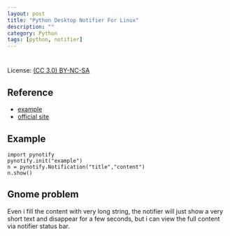 ```yaml
---
layout: post
title: "Python Desktop Notifier For Linux"
description: ""
category: Python
tags: [python, notifier]
---
```

#
License: [(CC 3.0) BY-NC-SA](http://creativecommons.org/licenses/by-nc-sa/3.0/)

## Reference
* [example](http://ole.im/blog/2011/oct/20/python-notify)
* [official site](http://galago-project.org/news/index.php)

## Example

    import pynotify
    pynotify.init("example")
    n = pynotify.Notification("title","content")
    n.show()

## Gnome problem
Even i fill the content with very long string, the notifier will just show a very short text and disappear for a few seconds, but i can view the full content via notifier status bar.
 
